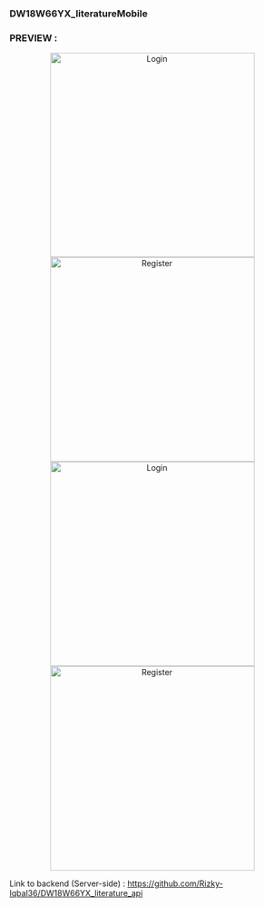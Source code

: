### DW18W66YX_literatureMobile

### PREVIEW :

<p style="text-align:center;">
<img align="center" alt="Login" width="360px" src="https://res.cloudinary.com/rizkyiqbal/image/upload/v1606343389/Literature_Project/Mobile%20Version/V_1/Screen-Login_mkgrke.png" />
<img align="center" alt="Register" width="360px" src="https://res.cloudinary.com/rizkyiqbal/image/upload/v1606343389/Literature_Project/Mobile%20Version/V_1/Screen-Register_bwitre.png" />
<img align="center" alt="Login" width="360px" src="https://res.cloudinary.com/rizkyiqbal/image/upload/v1606343390/Literature_Project/Mobile%20Version/V_1/Screen-Home_ez96bz.png" />
<img align="center" alt="Register" width="360px" src="https://res.cloudinary.com/rizkyiqbal/image/upload/v1606343390/Literature_Project/Mobile%20Version/V_1/Screen-Profile_klsq7i.png" />
</p>

Link to backend (Server-side) : https://github.com/Rizky-Iqbal36/DW18W66YX_literature_api
